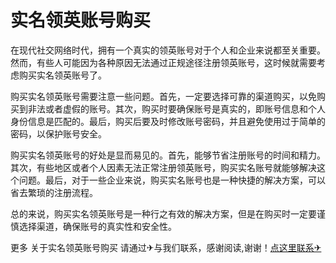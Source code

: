 # 实名领英账号购买

在现代社交网络时代，拥有一个真实的领英账号对于个人和企业来说都至关重要。然而，有些人可能因为各种原因无法通过正规途径注册领英账号，这时候就需要考虑购买实名领英账号了。

购买实名领英账号需要注意一些问题。首先，一定要选择可靠的渠道购买，以免购买到非法或者虚假的账号。其次，购买时要确保账号是真实的，即账号信息和个人身份信息是匹配的。最后，购买后要及时修改账号密码，并且避免使用过于简单的密码，以保护账号安全。

购买实名领英账号的好处是显而易见的。首先，能够节省注册账号的时间和精力。其次，有些地区或者个人因素无法正常注册领英账号，购买实名账号就能够解决这个问题。最后，对于一些企业来说，购买实名账号也是一种快捷的解决方案，可以省去繁琐的注册流程。

总的来说，购买实名领英账号是一种行之有效的解决方案，但是在购买时一定要谨慎选择渠道，确保账号的真实性和安全性。

更多 关于实名领英账号购买 请通过✈与我们联系，感谢阅读,谢谢！[点这里联系✈](https://w.k02.cc)